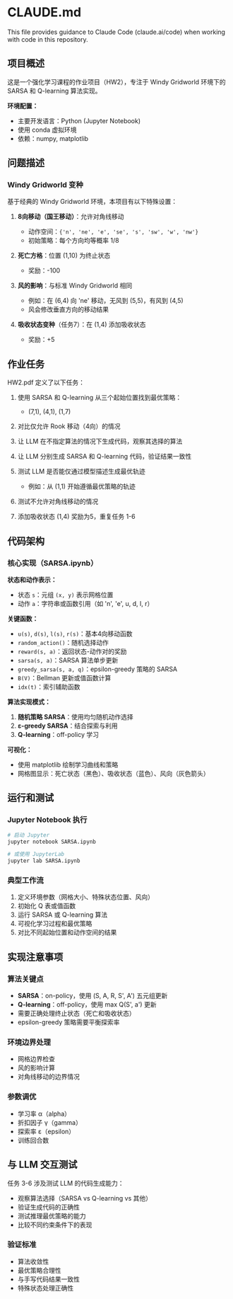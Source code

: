 # CLAUDE.md

This file provides guidance to Claude Code (claude.ai/code) when working with code in this repository.

## 项目概述

这是一个强化学习课程的作业项目（HW2），专注于 Windy Gridworld 环境下的 SARSA 和 Q-learning 算法实现。

**环境配置：**
- 主要开发语言：Python (Jupyter Notebook)
- 使用 conda 虚拟环境
- 依赖：numpy, matplotlib

## 问题描述

### Windy Gridworld 变种

基于经典的 Windy Gridworld 环境，本项目有以下特殊设置：

1. **8向移动（国王移动）**：允许对角线移动
   - 动作空间：`{'n', 'ne', 'e', 'se', 's', 'sw', 'w', 'nw'}`
   - 初始策略：每个方向均等概率 1/8

2. **死亡方格**：位置 (1,10) 为终止状态
   - 奖励：-100

3. **风的影响**：与标准 Windy Gridworld 相同
   - 例如：在 (6,4) 向 'ne' 移动，无风到 (5,5)，有风到 (4,5)
   - 风会修改垂直方向的移动结果

4. **吸收状态变种**（任务7）：在 (1,4) 添加吸收状态
   - 奖励：+5

## 作业任务

HW2.pdf 定义了以下任务：

1. 使用 SARSA 和 Q-learning 从三个起始位置找到最优策略：
   - (7,1), (4,1), (1,7)

2. 对比仅允许 Rook 移动（4向）的情况

3. 让 LLM 在不指定算法的情况下生成代码，观察其选择的算法

4. 让 LLM 分别生成 SARSA 和 Q-learning 代码，验证结果一致性

5. 测试 LLM 是否能仅通过模型描述生成最优轨迹
   - 例如：从 (1,1) 开始遵循最优策略的轨迹

6. 测试不允许对角线移动的情况

7. 添加吸收状态 (1,4) 奖励为5，重复任务 1-6

## 代码架构

### 核心实现（SARSA.ipynb）

**状态和动作表示：**
- 状态 `s`：元组 `(x, y)` 表示网格位置
- 动作 `a`：字符串或函数引用（如 'n', 'e', u, d, l, r）

**关键函数：**
- `u(s)`, `d(s)`, `l(s)`, `r(s)`：基本4向移动函数
- `random_action()`：随机选择动作
- `reward(s, a)`：返回状态-动作对的奖励
- `sarsa(s, a)`：SARSA 算法单步更新
- `greedy_sarsa(s, a, q)`：epsilon-greedy 策略的 SARSA
- `B(V)`：Bellman 更新或值函数计算
- `idx(t)`：索引辅助函数

**算法实现模式：**
1. **随机策略 SARSA**：使用均匀随机动作选择
2. **ε-greedy SARSA**：结合探索与利用
3. **Q-learning**：off-policy 学习

**可视化：**
- 使用 matplotlib 绘制学习曲线和策略
- 网格图显示：死亡状态（黑色）、吸收状态（蓝色）、风向（灰色箭头）

## 运行和测试

### Jupyter Notebook 执行
```bash
# 启动 Jupyter
jupyter notebook SARSA.ipynb

# 或使用 JupyterLab
jupyter lab SARSA.ipynb
```

### 典型工作流
1. 定义环境参数（网格大小、特殊状态位置、风向）
2. 初始化 Q 表或值函数
3. 运行 SARSA 或 Q-learning 算法
4. 可视化学习过程和最优策略
5. 对比不同起始位置和动作空间的结果

## 实现注意事项

### 算法关键点
- **SARSA**：on-policy，使用 (S, A, R, S', A') 五元组更新
- **Q-learning**：off-policy，使用 max Q(S', a') 更新
- 需要正确处理终止状态（死亡和吸收状态）
- epsilon-greedy 策略需要平衡探索率

### 环境边界处理
- 网格边界检查
- 风的影响计算
- 对角线移动的边界情况

### 参数调优
- 学习率 α（alpha）
- 折扣因子 γ（gamma）
- 探索率 ε（epsilon）
- 训练回合数

## 与 LLM 交互测试

任务 3-6 涉及测试 LLM 的代码生成能力：
- 观察算法选择（SARSA vs Q-learning vs 其他）
- 验证生成代码的正确性
- 测试推理最优策略的能力
- 比较不同约束条件下的表现

### 验证标准
- 算法收敛性
- 最优策略合理性
- 与手写代码结果一致性
- 特殊状态处理正确性

